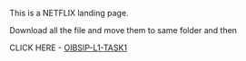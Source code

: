 This is a NETFLIX landing page.

Download all the file and move them to same folder and then 

CLICK HERE - [OIBSIP-L1-TASK1](https://github.com/sumit17rawat/OIBSIP-L1-TASK1/blob/main/index1.html)
